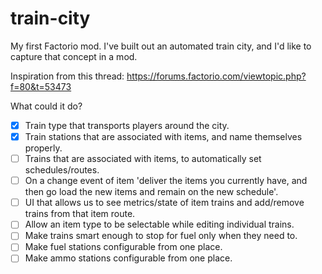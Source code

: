 # train-city

My first Factorio mod. I've built out an automated train city, and I'd like to capture that concept in a mod.

Inspiration from this thread: https://forums.factorio.com/viewtopic.php?f=80&t=53473

What could it do?
- [x] Train type that transports players around the city.
- [x] Train stations that are associated with items, and name themselves properly.
- [ ] Trains that are associated with items, to automatically set schedules/routes.
- [ ] On a change event of item 'deliver the items you currently have, and then go load the new items and remain on the new schedule'.
- [ ] UI that allows us to see metrics/state of item trains and add/remove trains from that item route.
- [ ] Allow an item type to be selectable while editing individual trains.
- [ ] Make trains smart enough to stop for fuel only when they need to.
- [ ] Make fuel stations configurable from one place.
- [ ] Make ammo stations configurable from one place.
